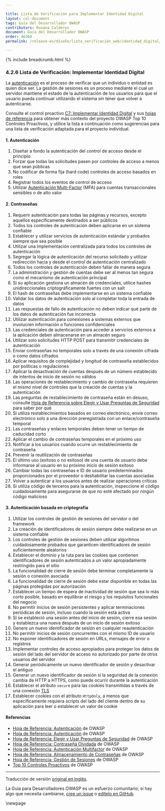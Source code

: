 ```yaml
---

title: Lista de Verificación para Implementar Identidad Digital
layout: col-document
tags: Guía del Desarrollador OWASP
contributors: Roxana Calderon
document: Guía del Desarrollador OWASP
order: 46260
permalink: /release-es/diseño/lista_verificación_web/identidad_digital/

---
```


{% include breadcrumb.html %}

### 4.2.6 Lista de Verificación: Implementar Identidad Digital

La [autenticación][csauthn] es el proceso de verificar que un individuo o entidad es quien dice ser.
La gestión de sesiones es un proceso mediante el cual un servidor mantiene el estado de la autenticación de los usuarios
para que el usuario pueda continuar utilizando el sistema sin tener que volver a autenticarse.

Consulte el control proactivo [C7: Implementar Identidad Digital][control7] y sus [hojas de referencia][csproactive-c6]
para obtener más contexto del proyecto OWASP Top 10 Controles Proactivos,
y utilice la lista a continuación como sugerencias para una lista de verificación adaptada para el proyecto individual.

#### 1. Autenticación

1. Diseñar a fondo la autenticación del control de acceso desde el principio
2. Forzar que todas las solicitudes pasen por controles de acceso a menos que sean públicas
3. No codificar de forma fija (hard code) controles de acceso basados en roles
4. Registrar todos los eventos de control de acceso
5. Utilizar [Autenticación Multi-Factor][csmfa] (MFA) para cuentas transaccionales sensibles o de alto valor

#### 2. Contraseñas

1. Requerir autenticación para todas las páginas y recursos, excepto aquellos específicamente destinados a ser públicos
2. Todos los controles de autenticación deben aplicarse en un sistema confiable
3. Establecer y utilizar servicios de autenticación estándar y probados siempre que sea posible
4. Utilizar una implementación centralizada para todos los controles de autenticación
5. Segregar la lógica de autenticación del recurso solicitado y
    utilizar redirección hacia y desde el control de autenticación centralizado
6. Todos los controles de autenticación deben fallar de manera segura
7. La administración y gestión de cuentas debe ser al menos tan segura como el mecanismo de autenticación principal
8. Si su aplicación gestiona un almacén de credenciales, utilice hashes unidireccionales criptográficamente fuertes con un salt 
9. El hash de contraseñas debe implementarse en un sistema confiable
10. Validar los datos de autenticación solo al completar toda la entrada de datos
11. Las respuestas de fallo de autenticación no deben indicar qué parte de los datos de autenticación fue incorrecta
12. Utilizar autenticación para conexiones a sistemas externos que involucren información o funciones confidenciales
13. Las credenciales de autenticación para acceder a servicios externos a la aplicación deben almacenarse en un almacén seguro
14. Utilizar solo solicitudes HTTP POST para transmitir credenciales de autenticación
15. Enviar  contraseñas no temporales solo a través de una conexión cifrada o como datos cifrados
16. Aplicar requisitos de complejidad y longitud de contraseña establecidos por políticas o regulaciones
17. Aplicar la desactivación de cuentas después de un número establecido de intentos de inicio de sesión no válidos
18. Las operaciones de restablecimiento y cambio de contraseña requieren el mismo nivel de controles que la creación de cuentas y la autenticación
19. Las preguntas de restablecimiento de contraseña están en desuso, consulte [Hoja de Referencia sobre Elegir y Usar Preguntas de Seguridad][csquestions] para saber por qué
20. Si utiliza restablecimientos basados en correo electrónico, envíe correo electrónico solo a una dirección preregistrada con un enlace/contraseña temporal
21. Las contraseñas y enlaces temporales deben tener un tiempo de caducidad corto
22. Aplicar el cambio de contraseñas temporales en el próximo uso
23. Notificar a los usuarios cuando ocurre un restablecimiento de contraseña
24. Prevenir la reutilización de contraseñas
25. El último uso (exitoso o no exitoso) de una cuenta de usuario debe informarse al usuario
    en su próximo inicio de sesión exitoso
26. Cambiar todas las contraseñas e ID de usuario predeterminados proporcionados por el proveedor o deshabilitar las cuentas asociadas
27. Volver a autenticar a los usuarios antes de realizar operaciones críticas
28. Si utiliza código de terceros para la autenticación, inspeccione el código cuidadosamente
    para asegurarse de que no esté afectado por ningún código malicioso

#### 3. Autenticación basada en criptografía

1. Utilizar los controles de gestión de sesiones del servidor o del framework
2. La creación de identificadores de sesión siempre debe realizarse en un sistema confiable
3. Los controles de gestión de sesiones deben utilizar algoritmos cuidadosamente probados que garanticen identificadores de sesión suficientemente aleatorios
4. Establecer el dominio y la ruta para las cookies que contienen identificadores de sesión autenticados
    a un valor apropiadamente restringido para el sitio
5. La funcionalidad de cierre de sesión debe terminar completamente la sesión o conexión asociada
6. La funcionalidad de cierre de sesión debe estar disponible en todas las páginas protegidas por autorización
7. Establecer un tiempo de espera de inactividad de sesión que sea lo más corto posible,
    basado en equilibrar el riesgo y los requisitos funcionales del negocio
8. No permitir inicios de sesión persistentes y aplicar terminaciones periódicas de sesión, incluso cuando la sesión está activa
9. Si se estableció una sesión antes del inicio de sesión, cierre esa sesión y establezca una nueva después de un inicio de sesión exitoso
10. Genere un nuevo identificador de sesión en cualquier reautenticación
11. No permitir inicios de sesión concurrentes con el mismo ID de usuario
12. No exponer identificadores de sesión en URLs, mensajes de error o registros
13. Implementar controles de acceso apropiados para proteger los datos de sesión del lado del servidor
    de acceso no autorizado por parte de otros usuarios del servidor
14. Generar periódicamente un nuevo identificador de sesión y desactivar el antiguo
15. Generar un nuevo identificador de sesión si la seguridad de la conexión cambia de HTTP a HTTPS,
    como puede ocurrir durante la autenticación
16. Establecer el atributo `secure` para las cookies transmitidas a través de una conexión [TLS][tls]
17. Establecer cookies con el atributo `HttpOnly`,
    a menos que específicamente requiera scripts del lado del cliente dentro de su aplicación para leer o establecer un valor de cookie

#### Referencias

* [Hoja de Referencia: Autenticación][csauthn] de OWASP
* [Hoja de Referencia: Autenticación][csauthn] de OWASP
* [Hoja de Referencia: Elegir y Usar Preguntas de Seguridad][csquestions] de OWASP
* [Hoja de Referencia: Contraseña Olvidada][csforgot] de OWASP
* [Hoja de Referencia: Autenticación Multifactor][csmfa] de OWASP
* [Hoja de Referencia: Almacenamiento de Contraseñas][cspass] de OWASP
* [Hoja de Referencia: Gestión de Sesiones][cssession] de OWASP
* [Top 10 Controles Proactivos][proactive10] de OWASP

----
Traducción de versión [original en inglés][release060206].

La Guía para Desarrolladores OWASP es un esfuerzo comunitario; si hay algo que necesita cambiarse,
[cree un issue][issue060206] o [edítelo en GitHub][edit060206].

[release060206]: https://github.com/OWASP/www-project-developer-guide/blob/main/release/06-design/02-web-app-checklist/06-digital-identity.md
[csproactive-c6]: https://cheatsheetseries.owasp.org/IndexProactiveControls.html#c6-implement-digital-identity
[control7]: https://top10proactive.owasp.org/the-top-10/c7-secure-digital-identities/
[csauthn]: https://cheatsheetseries.owasp.org/cheatsheets/Authentication_Cheat_Sheet
[csmfa]: https://cheatsheetseries.owasp.org/cheatsheets/Multifactor_Authentication_Cheat_Sheet
[cspass]: https://cheatsheetseries.owasp.org/cheatsheets/Password_Storage_Cheat_Sheet
[csforgot]: https://cheatsheetseries.owasp.org/cheatsheets/Password_Storage_Cheat_Sheet
[cssession]: https://cheatsheetseries.owasp.org/cheatsheets/Session_Management_Cheat_Sheet
[csquestions]: https://cheatsheetseries.owasp.org/cheatsheets/Choosing_and_Using_Security_Questions_Cheat_Sheet
[edit060206]: https://github.com/OWASP/www-project-developer-guide/blob/main/draft/06-design/02-web-app-checklist/06-digital-identity.md
[issue060206]: https://github.com/OWASP/www-project-developer-guide/issues/new?labels=enhancement&template=request.md&title=Update:%2006-design/02-web-app-checklist/06-digital-identity
[proactive10]: https://top10proactive.owasp.org
[tls]: https://cheatsheetseries.owasp.org/cheatsheets/Transport_Layer_Security_Cheat_Sheet

\newpage